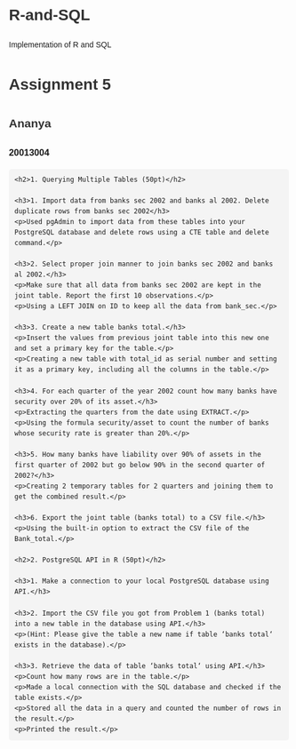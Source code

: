 # R-and-SQL
Implementation of R and SQL
<!DOCTYPE html>
<html lang="en">
<head>
    <meta charset="UTF-8">
    <meta name="viewport" content="width=device-width, initial-scale=1.0">
    <title>Assignment 5 - Ananya</title>
    <style>
        body { font-family: Arial, sans-serif; line-height: 1.6; margin: 20px; padding: 20px; }
        h1, h2 { color: #333; }
        pre { background: #f4f4f4; padding: 10px; border-radius: 5px; }
    </style>
</head>
<body>
    <h1>Assignment 5</h1>
    <h2>Ananya</h2>
    <h3>20013004</h3>

    <h2>1. Querying Multiple Tables (50pt)</h2>

    <h3>1. Import data from banks sec 2002 and banks al 2002. Delete duplicate rows from banks sec 2002</h3>
    <p>Used pgAdmin to import data from these tables into your PostgreSQL database and delete rows using a CTE table and delete command.</p>

    <h3>2. Select proper join manner to join banks sec 2002 and banks al 2002.</h3>
    <p>Make sure that all data from banks sec 2002 are kept in the joint table. Report the first 10 observations.</p>
    <p>Using a LEFT JOIN on ID to keep all the data from bank_sec.</p>

    <h3>3. Create a new table banks total.</h3>
    <p>Insert the values from previous joint table into this new one and set a primary key for the table.</p>
    <p>Creating a new table with total_id as serial number and setting it as a primary key, including all the columns in the table.</p>

    <h3>4. For each quarter of the year 2002 count how many banks have security over 20% of its asset.</h3>
    <p>Extracting the quarters from the date using EXTRACT.</p>
    <p>Using the formula security/asset to count the number of banks whose security rate is greater than 20%.</p>

    <h3>5. How many banks have liability over 90% of assets in the first quarter of 2002 but go below 90% in the second quarter of 2002?</h3>
    <p>Creating 2 temporary tables for 2 quarters and joining them to get the combined result.</p>

    <h3>6. Export the joint table (banks total) to a CSV file.</h3>
    <p>Using the built-in option to extract the CSV file of the Bank_total.</p>

    <h2>2. PostgreSQL API in R (50pt)</h2>

    <h3>1. Make a connection to your local PostgreSQL database using API.</h3>
    
    <h3>2. Import the CSV file you got from Problem 1 (banks total) into a new table in the database using API.</h3>
    <p>(Hint: Please give the table a new name if table ‘banks total‘ exists in the database).</p>

    <h3>3. Retrieve the data of table ‘banks total‘ using API.</h3>
    <p>Count how many rows are in the table.</p>
    <p>Made a local connection with the SQL database and checked if the table exists.</p>
    <p>Stored all the data in a query and counted the number of rows in the result.</p>
    <p>Printed the result.</p>
</body>
</html>
